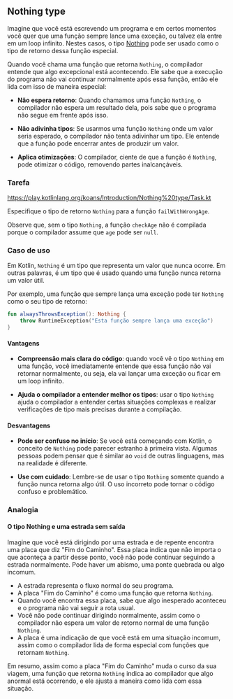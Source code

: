 ## Nothing type

Imagine que você está escrevendo um programa e em certos momentos você quer que uma função sempre lance uma exceção, ou talvez ela entre em
um loop infinito. Nestes casos, o tipo [Nothing](https://kotlinlang.org/docs/exceptions.html#the-nothing-type) pode ser usado como o tipo de
retorno dessa função especial.

Quando você chama uma função que retorna `Nothing`, o compilador entende que algo excepcional está acontecendo. Ele sabe que a execução do
programa não vai continuar normalmente após essa função, então ele lida com isso de maneira especial:

- **Não espera retorno**: Quando chamamos uma função `Nothing`, o compilador não espera um resultado dela, pois sabe que o programa não
  segue
  em frente após isso.

- **Não adivinha tipos**: Se usarmos uma função `Nothing` onde um valor seria esperado, o compilador não tenta adivinhar um tipo. Ele
  entende
  que a função pode encerrar antes de produzir um valor.

- **Aplica otimizações**: O compilador, ciente de que a função é `Nothing`, pode otimizar o código, removendo partes inalcançáveis.

### Tarefa

https://play.kotlinlang.org/koans/Introduction/Nothing%20type/Task.kt

Especifique o tipo de retorno `Nothing` para a função `failWithWrongAge`.

Observe que, sem o tipo `Nothing`, a função `checkAge` não é compilada porque o compilador assume que `age` pode ser `null`.

### Caso de uso

Em Kotlin, `Nothing` é um tipo que representa um valor que nunca ocorre. Em outras palavras, é um tipo que é usado quando uma função nunca
retorna um valor útil.

Por exemplo, uma função que sempre lança uma exceção pode ter `Nothing` como o seu tipo de retorno:

```kotlin
fun alwaysThrowsException(): Nothing {
    throw RuntimeException("Esta função sempre lança uma exceção")
}
```

#### Vantagens

- **Compreensão mais clara do código**: quando você vê o tipo `Nothing` em uma função, você imediatamente entende que essa função não vai
  retornar normalmente, ou seja, ela vai lançar uma exceção ou ficar em um loop infinito.

- **Ajuda o compilador a entender melhor os tipos**: usar o tipo `Nothing` ajuda o compilador a entender certas situações complexas e
  realizar
  verificações de tipo mais precisas durante a compilação.

#### Desvantagens

- **Pode ser confuso no início**: Se você está começando com Kotlin, o conceito de `Nothing` pode parecer estranho à primeira vista. Algumas
  pessoas podem pensar que é similar ao `void` de outras linguagens, mas na realidade é diferente.

- **Use com cuidado**: Lembre-se de usar o tipo `Nothing` somente quando a função nunca retorna algo útil. O uso incorreto pode tornar o
  código confuso e problemático.

### Analogia

#### O tipo Nothing e uma estrada sem saída

Imagine que você está dirigindo por uma estrada e de repente encontra uma placa que diz "Fim do Caminho". Essa placa indica que não importa o
que aconteça a partir desse ponto, você não pode continuar seguindo a estrada normalmente. Pode haver um abismo, uma ponte quebrada ou algo
incomum.

- A estrada representa o fluxo normal do seu programa.
- A placa "Fim do Caminho" é como uma função que retorna `Nothing`.
- Quando você encontra essa placa, sabe que algo inesperado aconteceu e o programa não vai seguir a rota usual.
- Você não pode continuar dirigindo normalmente, assim como o compilador não espera um valor de retorno normal de uma função `Nothing`.
- A placa é uma indicação de que você está em uma situação incomum, assim como o compilador lida de forma especial com funções que
  retornam `Nothing`.

Em resumo, assim como a placa "Fim do Caminho" muda o curso da sua viagem, uma função que retorna `Nothing` indica ao compilador que algo
anormal está ocorrendo, e ele ajusta a maneira como lida com essa situação.
